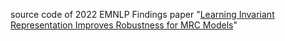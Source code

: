source code of 2022 EMNLP Findings paper "[Learning Invariant Representation Improves Robustness for MRC Models]([url](https://aclanthology.org/2022.findings-emnlp.241/)https://aclanthology.org/2022.findings-emnlp.241/)"
